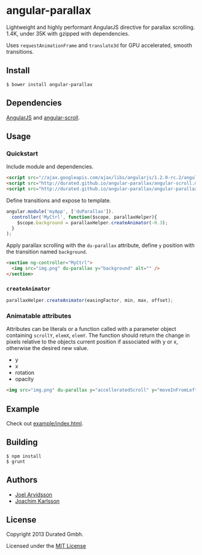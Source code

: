 angular-parallax
==============

Lightweight and highly performant AngularJS directive for parallax scrolling. 1.4K, under 35K with gzipped with dependencies.

Uses `requestAnimationFrame` and `translate3d` for GPU accelerated, smooth transitions.

Install
-------

    $ bower install angular-parallax

Dependencies
------------
[AngularJS](https://github.com/angular/angular.js) and [angular-scroll](https://github.com/durated/angular-scroll).

Usage
-----

### Quickstart

Include module and dependencies.
```html
<script src="//ajax.googleapis.com/ajax/libs/angularjs/1.2.0-rc.2/angular.min.js"></script>
<script src="http://durated.github.io/angular-parallax/angular-scroll.min.js"></script>
<script src="http://durated.github.io/angular-parallax/angular-parallax.min.js"></script>
```

Define transitions and expose to template.
```js
angular.module('myApp', ['duParallax']).
  controller('MyCtrl', function($scope, parallaxHelper){
    $scope.background = parallaxHelper.createAnimator(-0.3);
  }
);
```

Apply parallax scrolling with the `du-parallax` attribute, define `y` position with the transition named `background`.
```html
<section ng-controller="MyCtrl">
  <img src="img.png" du-parallax y="background" alt="" />
</section>
```

### `createAnimator`

```js
parallaxHelper.createAnimator(easingFactor, min, max, offset);
```

### Animatable attributes

Attributes can be literals or a function called with a parameter object containing `scrollY`, `elemX`, `elemY`. The function should return the change in pixels relative to the objects current position if associated with y or x, otherwise the desired new value. 

* y
* x
* rotation
* opacity

```html
<img src="img.png" du-parallax y="accelleratedScroll" y="moveInFromLeft" opacity="fadeIn" rotation="'35deg'" alt="" />
```


Example
-------

Check out [example/index.html](https://github.com/durated/angular-parallax/blob/master/example/index.html).

Building
--------

    $ npm install
    $ grunt

Authors
-------

* [Joel Arvidsson](https://github.com/oblador)
* [Joachim Karlsson](https://github.com/fisshy)

License
--------
Copyright 2013 Durated Gmbh.

Licensed under the [MIT License](http://opensource.org/licenses/MIT)

